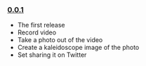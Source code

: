 ### [0.0.1](https://github.com/Sapient/btconf-2016/releases/tag/v0.0.1)

- The first release
- Record video
- Take a photo out of the video
- Create a kaleidoscope image of the photo
- Set sharing it on Twitter
